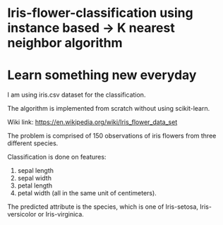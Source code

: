 # Iris-flower-classification using instance based -> K nearest neighbor algorithm 
# Learn something new everyday

I am using iris.csv dataset for the classification.

The algorithm is implemented from scratch without using scikit-learn.

Wiki link:
https://en.wikipedia.org/wiki/Iris_flower_data_set

The problem is comprised of 150 observations of iris flowers from three different species.

Classification is done on features:
1. sepal length
2. sepal width
3. petal length
4. petal width (all in the same unit of centimeters).

The predicted attribute is the species, which is one of Iris-setosa, Iris-versicolor or Iris-virginica.
